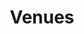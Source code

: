 ---
title: Venues
permalink: "/venues/"
layout: tiles
searchable: true
order: 3
spacing: col-xs-6 col-sm-4 col-lg-3
description: "Check out rare and unofficial photos, videos and bootlegs from gigs in Dunedin since 2014 until now from over 17 local venues!"
fixed_header: true
double_header: true
source: pages
---